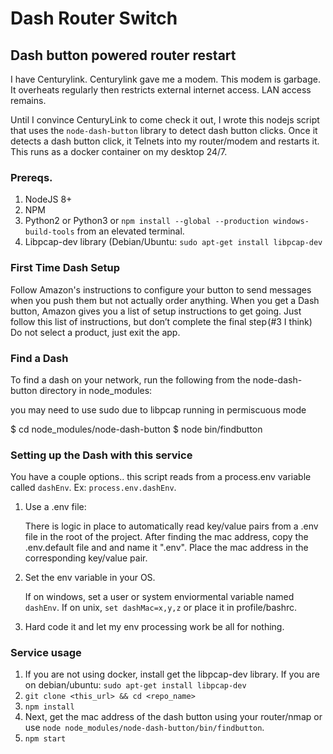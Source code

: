 # Dash Router Switch
## Dash button powered router restart

I have Centurylink. Centurylink gave me a modem. This modem is garbage. It overheats regularly then restricts external internet access. LAN access remains.

Until I convince CenturyLink to come check it out, I wrote this nodejs script that uses the `node-dash-button` library to detect dash button clicks. Once it detects a dash
button click, it Telnets into my router/modem and restarts it. This runs as a docker container on my desktop 24/7.

### Prereqs.

1) NodeJS 8+
2) NPM
3) Python2 or Python3 or `npm install --global --production windows-build-tools` from an elevated terminal.
4) Libpcap-dev library (Debian/Ubuntu: `sudo apt-get install libpcap-dev`

### First Time Dash Setup

Follow Amazon's instructions to configure your button to send messages when you push them but not actually order anything. When you get a Dash button, Amazon gives you a list of setup instructions to get going. Just follow this list of instructions, but don’t complete the final step (#3 I think) Do not select a product, just exit the app.

### Find a Dash

To find a dash on your network, run the following from the node-dash-button directory in node_modules:

you may need to use sudo due to libpcap running in permiscuous mode

$ cd node_modules/node-dash-button 
$ node bin/findbutton 

### Setting up the Dash with this service

You have a couple options.. this script reads from a process.env variable called `dashEnv`. Ex: `process.env.dashEnv`.

1) Use a .env file: 

    There is logic in place to automatically read key/value pairs from a .env file in the root of the project. After finding the mac address, copy the .env.default file and and name it ".env". Place the mac address in the corresponding key/value pair.

2) Set the env variable in your OS.

    If on windows, set a user or system enviormental variable named `dashEnv`. If on unix, `set dashMac=x,y,z` or place it in profile/bashrc.

3) Hard code it and let my env processing work be all for nothing.
 
### Service usage

1) If you are not using docker, install get the libpcap-dev library. If you are on debian/ubuntu: `sudo apt-get install libpcap-dev` 
2) `git clone <this_url> && cd <repo_name>` 
3) `npm install`
4) Next, get the mac address of the dash button using your router/nmap or use `node node_modules/node-dash-button/bin/findbutton`.
5) `npm start`